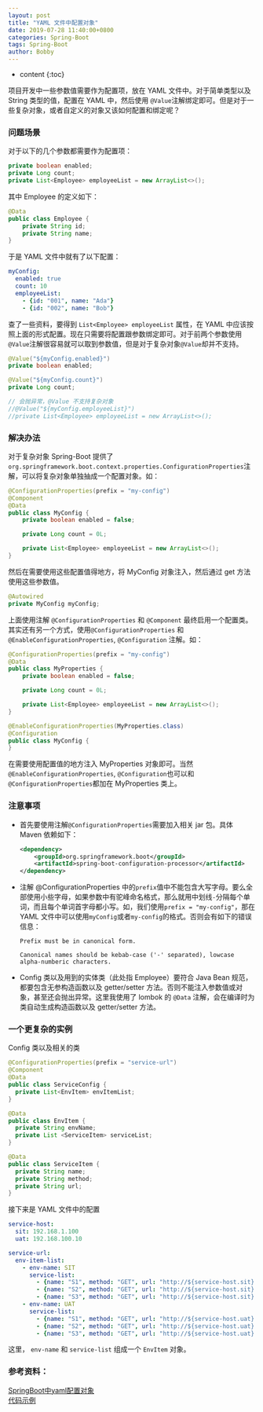 ```yaml
---
layout: post
title: "YAML 文件中配置对象"
date: 2019-07-28 11:40:00+0800
categories: Spring-Boot
tags: Spring-Boot
author: Bobby
---
```


* content
{:toc}

项目开发中一些参数值需要作为配置项，放在 YAML 文件中。对于简单类型以及 String 类型的值，配置在 YAML 中，然后使用 `@Value`注解绑定即可。但是对于一些复杂对象，或者自定义的对象又该如何配置和绑定呢？


### 问题场景

对于以下的几个参数都需要作为配置项：

```java
private boolean enabled;
private Long count;
private List<Employee> employeeList = new ArrayList<>();
```

其中 Employee 的定义如下：

```java
@Data
public class Employee {
    private String id;
    private String name;
}
```

于是 YAML 文件中就有了以下配置：

```yaml
myConfig:
  enabled: true
  count: 10
  employeeList:
    - {id: "001", name: "Ada"}
    - {id: "002", name: "Bob"}
```

查了一些资料，要得到 `List<Employee> employeeList` 属性，在 YAML 中应该按照上面的形式配置。现在只需要将配置跟参数绑定即可。对于前两个参数使用`@Value`注解很容易就可以取到参数值，但是对于复杂对象`@Value`却并不支持。

```java
@Value("${myConfig.enabled}")
private boolean enabled;

@Value("${myConfig.count}")
private Long count;

// 会抛异常，@Value 不支持复杂对象
//@Value("${myConfig.employeeList}")
//private List<Employee> employeeList = new ArrayList<>();
```

### 解决办法

对于复杂对象 Spring-Boot 提供了`org.springframework.boot.context.properties.ConfigurationProperties`注解，可以将复杂对象单独抽成一个配置对象。如：

```java
@ConfigurationProperties(prefix = "my-config")
@Component
@Data
public class MyConfig {
    private boolean enabled = false;

    private Long count = 0L;

    private List<Employee> employeeList = new ArrayList<>();
}
```

然后在需要使用这些配置值得地方，将 MyConfig 对象注入，然后通过 get 方法使用这些参数值。

```java
@Autowired
private MyConfig myConfig;
```

上面使用注解 `@ConfigurationProperties` 和 `@Component` 最终启用一个配置类。其实还有另一个方式，使用`@ConfigurationProperties` 和 `@EnableConfigurationProperties`, `@Configuration` 注解。如：

```java
@ConfigurationProperties(prefix = "my-config")
@Data
public class MyProperties {
    private boolean enabled = false;

    private Long count = 0L;

    private List<Employee> employeeList = new ArrayList<>();
}
```

```java
@EnableConfigurationProperties(MyProperties.class)
@Configuration
public class MyConfig {
}
```

在需要使用配置值的地方注入 MyProperties 对象即可。当然`@EnableConfigurationProperties`, `@Configuration`也可以和`@ConfigurationProperties`都加在 MyProperties 类上。

### 注意事项

* 首先要使用注解`@ConfigurationProperties`需要加入相关 jar 包。具体 Maven 依赖如下：

  ```xml
  <dependency>
      <groupId>org.springframework.boot</groupId>
      <artifactId>spring-boot-configuration-processor</artifactId>
  </dependency>
  ```

* 注解 @ConfigurationProperties 中的`prefix`值中不能包含大写字母。要么全部使用小些字母，如果参数中有驼峰命名格式，那么就用中划线`-`分隔每个单词，而且每个单词首字母都小写。如，我们使用`prefix = "my-config"`，那在 YAML 文件中可以使用`myConfig`或者`my-config`的格式。否则会有如下的错误信息：

  ```text
  Prefix must be in canonical form.
  ```
  ```text
  Canonical names should be kebab-case ('-' separated), lowcase alpha-numberic characters.
  ```

* Config 类以及用到的实体类（此处指 Employee）要符合 Java Bean 规范，都要包含无参构造函数以及 getter/setter 方法。否则不能注入参数值或对象，甚至还会抛出异常。这里我使用了 lombok 的 `@Data` 注解，会在编译时为类自动生成构造函数以及 getter/setter 方法。


### 一个更复杂的实例

Config 类以及相关的类

```java
@ConfigurationProperties(prefix = "service-url")
@Component
@Data
public class ServiceConfig {
  private List<EnvItem> envItemList;
}

@Data
public class EnvItem {
  private String envName;
  private List <ServiceItem> serviceList;
}

@Data
public class ServiceItem {
  private String name;
  private String method;
  private String url;
}
```

接下来是 YAML 文件中的配置

```yml
service-host:
  sit: 192.168.1.100
  uat: 192.168.100.10

service-url:
  env-item-list:
    - env-name: SIT
      service-list:
        - {name: "S1", method: "GET", url: "http://${service-host.sit}:8080/s1/user"}
        - {name: "S2", method: "GET", url: "http://${service-host.sit}:8081/s2/order"}
        - {name: "S3", method: "GET", url: "http://${service-host.sit}:8082/s3/pay"}
    - env-name: UAT
      service-list:
        - {name: "S1", method: "GET", url: "http://${service-host.uat}:8080/s1/user"}
        - {name: "S2", method: "GET", url: "http://${service-host.uat}:8081/s2/order"}
        - {name: "S3", method: "GET", url: "http://${service-host.uat}:8082/s3/pay"}
```

这里， `env-name` 和 `service-list` 组成一个 `EnvItem` 对象。

### 参考资料：
[SpringBoot中yaml配置对象](https://www.cnblogs.com/zhuxiaojie/p/6062014.html)  
[代码示例](https://github.com/JiaoJianbo/learning/tree/master/springboot-demo1)  
